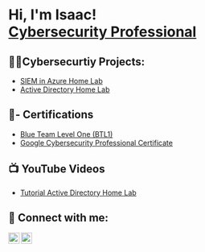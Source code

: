 <h1>Hi, I'm Isaac! <br/><a href="https://www.linkedin.com/in/isaac-korley-91013a183/"> Cybersecurity Professional</a>
<h2>👨‍💻Cybersecurtiy Projects:</h2>

-  [SIEM in Azure Home Lab](https://github.com/ikorley/SIEM-Home-lab-in-Azure)
-  [Active Directory Home Lab](https://github.com/ikorley/Active-Directory-Lab)


<h2>📖- Certifications </h2>

- [Blue Team Level One (BTL1)](https://www.credly.com/badges/a26af275-1e64-4303-a340-1deefe9c6ae1/public_url)
- [Google Cybersecurity Professional Certificate](https://www.credly.com/badges/0122493c-c3e6-4ab6-895a-435f4779884a/public_url)


<h2>📺 YouTube Videos</h2>

- [Tutorial Active Directory Home Lab](https://youtu.be/dyM6UGGekhI)


<h2> 🤳 Connect with me:</h2>

[<img align="left" alt="JoshMadakor | YouTube" width="22px" src="https://cdn.jsdelivr.net/npm/simple-icons@v3/icons/youtube.svg" />][youtube]
[<img align="left" alt="JoshMadakor | LinkedIn" width="22px" src="https://cdn.jsdelivr.net/npm/simple-icons@v3/icons/linkedin.svg" />][linkedin]


[youtube]: https://www.youtube.com/@AwareSec1
[linkedin]: https://www.linkedin.com/in/isaac-korley-91013a183/
